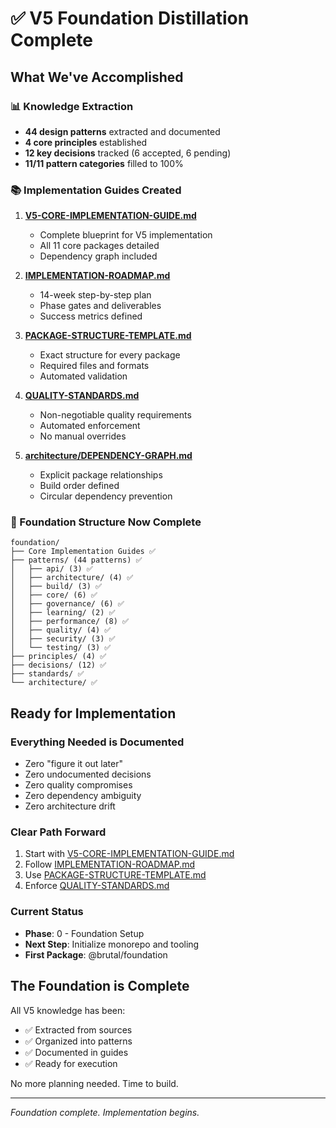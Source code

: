 # ✅ V5 Foundation Distillation Complete

## What We've Accomplished

### 📊 Knowledge Extraction
- **44 design patterns** extracted and documented
- **4 core principles** established
- **12 key decisions** tracked (6 accepted, 6 pending)
- **11/11 pattern categories** filled to 100%

### 📚 Implementation Guides Created
1. **[V5-CORE-IMPLEMENTATION-GUIDE.md](./V5-CORE-IMPLEMENTATION-GUIDE.md)**
   - Complete blueprint for V5 implementation
   - All 11 core packages detailed
   - Dependency graph included

2. **[IMPLEMENTATION-ROADMAP.md](./IMPLEMENTATION-ROADMAP.md)**
   - 14-week step-by-step plan
   - Phase gates and deliverables
   - Success metrics defined

3. **[PACKAGE-STRUCTURE-TEMPLATE.md](./PACKAGE-STRUCTURE-TEMPLATE.md)**
   - Exact structure for every package
   - Required files and formats
   - Automated validation

4. **[QUALITY-STANDARDS.md](./QUALITY-STANDARDS.md)**
   - Non-negotiable quality requirements
   - Automated enforcement
   - No manual overrides

5. **[architecture/DEPENDENCY-GRAPH.md](./architecture/DEPENDENCY-GRAPH.md)**
   - Explicit package relationships
   - Build order defined
   - Circular dependency prevention

### 🎯 Foundation Structure Now Complete

```
foundation/
├── Core Implementation Guides ✅
├── patterns/ (44 patterns) ✅
│   ├── api/ (3) ✅
│   ├── architecture/ (4) ✅
│   ├── build/ (3) ✅
│   ├── core/ (6) ✅
│   ├── governance/ (6) ✅
│   ├── learning/ (2) ✅
│   ├── performance/ (8) ✅
│   ├── quality/ (4) ✅
│   ├── security/ (3) ✅
│   └── testing/ (3) ✅
├── principles/ (4) ✅
├── decisions/ (12) ✅
├── standards/ ✅
└── architecture/ ✅
```

## Ready for Implementation

### Everything Needed is Documented
- Zero "figure it out later"
- Zero undocumented decisions
- Zero quality compromises
- Zero dependency ambiguity
- Zero architecture drift

### Clear Path Forward
1. Start with [V5-CORE-IMPLEMENTATION-GUIDE.md](./V5-CORE-IMPLEMENTATION-GUIDE.md)
2. Follow [IMPLEMENTATION-ROADMAP.md](./IMPLEMENTATION-ROADMAP.md)
3. Use [PACKAGE-STRUCTURE-TEMPLATE.md](./PACKAGE-STRUCTURE-TEMPLATE.md)
4. Enforce [QUALITY-STANDARDS.md](./QUALITY-STANDARDS.md)

### Current Status
- **Phase**: 0 - Foundation Setup
- **Next Step**: Initialize monorepo and tooling
- **First Package**: @brutal/foundation

## The Foundation is Complete

All V5 knowledge has been:
- ✅ Extracted from sources
- ✅ Organized into patterns
- ✅ Documented in guides
- ✅ Ready for execution

No more planning needed. Time to build.

---

*Foundation complete. Implementation begins.*